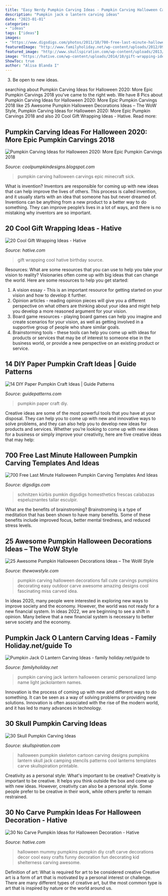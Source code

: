 ```yaml
---
title: "Easy Nerdy Pumpkin Carving Ideas - Pumpkin Carving Halloween Carvings Epic Minecraft Sick"
description: "Pumpkin jack o lantern carving ideas"
date: "2023-01-01"
categories:
- "ideas"
tags: ["ideas"]
images:
- "https://www.digsdigs.com/photos/2011/10/700-free-last-minute-halloween-pumpkin-carving-templates-and-ideas-6-775x775.jpg"
featuredImage: "http://www.familyholiday.net/wp-content/uploads/2012/09/Pumpkin_-Jack_-O_-Lantern-_Carving-_Ideas__09.jpg"
featured_image: "http://www.skullspiration.com/wp-content/uploads/2013/10/skeleton-and-cartoon-halloween-pumpkin.jpg"
image: "https://hative.com/wp-content/uploads/2014/10/gift-wrapping-ideas/2-cool-gift-wrapping-ideas.jpg"
ShowToc: true
author: "Alisa Blanda I"
---
```



3. Be open to new ideas.

	

		
searching about Pumpkin Carving Ideas for Halloween 2020: More Epic Pumpkin Carvings 2018 you've came to the right web. We have 8 Pics about Pumpkin Carving Ideas for Halloween 2020: More Epic Pumpkin Carvings 2018 like 25 Awesome Pumpkin Halloween Decorations Ideas – The WoW Style, Pumpkin Carving Ideas for Halloween 2020: More Epic Pumpkin Carvings 2018 and also 20 Cool Gift Wrapping Ideas - Hative. Read more:
		
    
## Pumpkin Carving Ideas For Halloween 2020: More Epic Pumpkin Carvings 2018

<img loading=lazy src="http://3.bp.blogspot.com/-fp7n0VkqXzw/Ulx_cgs3ilI/AAAAAAAAIsY/sascJitkcmg/s1600/2bfe9b37b457d20699e384ac543388b0.jpg" onerror="this.onerror=null;this.src='https://tse4.mm.bing.net/th?id=OIP.RMmtzoAgXe6a1p3vMF_DXgAAAA&amp;pid=15.1';" alt="Pumpkin Carving Ideas for Halloween 2020: More Epic Pumpkin Carvings 2018">

_Source: coolpumpkindesigns.blogspot.com_

>pumpkin carving halloween carvings epic minecraft sick. 

	

What is invention?
Inventors are responsible for coming up with new ideas that can help improve the lives of others. This process is called invention, and it usually starts with an idea that someone has but never dreamed of. Inventions can be anything from a new product to a better way to do something. They can improve people’s lives in a lot of ways, and there is no mistaking why inventors are so important.

    
## 20 Cool Gift Wrapping Ideas - Hative

<img loading=lazy src="https://hative.com/wp-content/uploads/2014/10/gift-wrapping-ideas/2-cool-gift-wrapping-ideas.jpg" onerror="this.onerror=null;this.src='https://tse4.mm.bing.net/th?id=OIP.iX8UAdzo3q4mvijwzBCFEwHaKX&amp;pid=15.1';" alt="20 Cool Gift Wrapping Ideas - Hative">

_Source: hative.com_

>gift wrapping cool hative birthday source. 

	

Resources: What are some resources that you can use to help you take your vision to reality?
Visionaries often come up with big ideas that can change the world. Here are some resources to help you get started: 
1. A vision essay - This is an important resource for getting started on your vision and how to develop it further. 
2. Opinion articles - reading opinion pieces will give you a different perspective on what others are thinking about your idea and might help you develop a more reasoned argument for your vision. 
3. Board game resources - playing board games can help you imagine and create scenarios for your vision, as well as getting involved in a supportive group of people who share similar goals. 
4. Brainstorming tools - these tools can help you come up with ideas for products or services that may be of interest to someone else in the business world, or provide a new perspective on an existing product or service.

    
## 14 DIY Paper Pumpkin Craft Ideas | Guide Patterns

<img loading=lazy src="https://www.guidepatterns.com/wp-content/uploads/2015/10/Pumpkin-Paper.jpg" onerror="this.onerror=null;this.src='https://tse4.mm.bing.net/th?id=OIP.a3d0WNRTZleZjGuR_B5KyAHaE7&amp;pid=15.1';" alt="14 DIY Paper Pumpkin Craft Ideas | Guide Patterns">

_Source: guidepatterns.com_

>pumpkin paper craft diy. 

	

Creative ideas are some of the most powerful tools that you have at your disposal. They can help you to come up with new and innovative ways to solve problems, and they can also help you to develop new ideas for products and services. Whether you’re looking to come up with new ideas for a business or simply improve your creativity, here are five creative ideas that may help: 

    
## 700 Free Last Minute Halloween Pumpkin Carving Templates And Ideas

<img loading=lazy src="https://www.digsdigs.com/photos/2011/10/700-free-last-minute-halloween-pumpkin-carving-templates-and-ideas-6-775x775.jpg" onerror="this.onerror=null;this.src='https://tse3.mm.bing.net/th?id=OIP.Ja4iOYbElBgKPHjawtaT-wHaHa&amp;pid=15.1';" alt="700 Free Last Minute Halloween Pumpkin Carving Templates And Ideas">

_Source: digsdigs.com_

>schnitzen kürbis pumkin digsdigs homesthetics frescas calabazas espeluznantes tallar esculpir. 

	

What are the benefits of brainstroming?
Brainstroming is a type of meditation that has been shown to have many benefits. Some of these benefits include improved focus, better mental tiredness, and reduced stress levels.

    
## 25 Awesome Pumpkin Halloween Decorations Ideas – The WoW Style

<img loading=lazy src="http://thewowstyle.com/wp-content/uploads/2016/07/Pumpkin-Halloween-Decorations-1.jpg" onerror="this.onerror=null;this.src='https://tse3.mm.bing.net/th?id=OIP.1JlJnONRKQDl4PXZlH7_bQHaKy&amp;pid=15.1';" alt="25 Awesome Pumpkin Halloween Decorations Ideas – The WoW Style">

_Source: thewowstyle.com_

>pumpkin carving halloween decorations fall cute carvings pumpkins decorating easy outdoor carve awesome amazing designs cool fascinating miss carved idea. 

	

In ideas 2020, many people were interested in exploring new ways to improve society and the economy. However, the world was not ready for a new financial system. In ideas 2022, we are beginning to see a shift in opinion. Many believe that a new financial system is necessary to better serve society and the economy.

    
## Pumpkin Jack O Lantern Carving Ideas - Family Holiday.net/guide To

<img loading=lazy src="http://www.familyholiday.net/wp-content/uploads/2012/09/Pumpkin_-Jack_-O_-Lantern-_Carving-_Ideas__09.jpg" onerror="this.onerror=null;this.src='https://tse1.mm.bing.net/th?id=OIP.tDZINiL6DPtYYhzbTjAslgHaJ4&amp;pid=15.1';" alt="Pumpkin Jack O Lantern Carving Ideas - family holiday.net/guide to">

_Source: familyholiday.net_

>pumpkin carving jack lantern halloween ceramic personalized lamp name light jackolantern names. 

	

Innovation is the process of coming up with new and different ways to do something. It can be seen as a way of solving problems or providing new solutions. Innovation is often associated with the rise of the modern world, and it has led to many advances in technology.

    
## 30 Skull Pumpkin Carving Ideas

<img loading=lazy src="http://www.skullspiration.com/wp-content/uploads/2013/10/skeleton-and-cartoon-halloween-pumpkin.jpg" onerror="this.onerror=null;this.src='https://tse1.mm.bing.net/th?id=OIP.gvKRNJcSsqseDbcta_S-fwHaE7&amp;pid=15.1';" alt="30 Skull Pumpkin Carving Ideas">

_Source: skullspiration.com_

>halloween pumpkin skeleton cartoon carving designs pumpkins lantern skull jack camping stencils patterns cool lanterns templates carve skullspiration printable. 

	

Creativity as a personal style: What's important to be creative?
Creativity is important to be creative. It helps you think outside the box and come up with new ideas. However, creativity can also be a personal style. Some people prefer to be creative in their work, while others prefer to remain restrained.

    
## 30 No Carve Pumpkin Ideas For Halloween Decoration - Hative

<img loading=lazy src="https://hative.com/wp-content/uploads/2014/10/no-carve-pumpkin-ideas/2-mummy-pumpkin.jpg" onerror="this.onerror=null;this.src='https://tse3.mm.bing.net/th?id=OIP.XxVwlBWI4zRnADfGqVzCgwHaLG&amp;pid=15.1';" alt="30 No Carve Pumpkin Ideas for Halloween Decoration - Hative">

_Source: hative.com_

>halloween mummy pumpkins pumpkin diy craft carve decorations decor cool easy crafts funny decoration fun decorating kid shelterness carving awesome. 

	

Definition of art: What is required for art to be considered creative
Creative art is a form of art that is motivated by a personal interest or challenge. There are many different types of creative art, but the most common type is art that is inspired by nature or the world around us.

